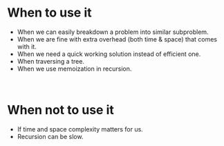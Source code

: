 # When to use it

- When we can easily breakdown a problem into similar subproblem.
- When we are fine with extra overhead (both time & space) that comes with it.
- When we need a quick working solution instead of efficient one.
- When traversing a tree.
- When we use memoization in recursion.

<br>

# When not to use it

- If time and space complexity matters for us.
- Recursion can be slow.
